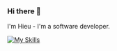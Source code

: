 ### Hi there 👋
I'm Hieu - I'm a software developer.

[![My Skills](https://skillicons.dev/icons?i=cs,js,python,dotnet,react,angular,nestjs,git,aws,kubernetes,docker,linux,grafana,postgres)](https://skillicons.dev)
<!--
**MinhHieu1201/MinhHieu1201** is a ✨ _special_ ✨ repository because its `README.md` (this file) appears on your GitHub profile.

Here are some ideas to get you started:

- 🔭 I’m currently working on ...
- 🌱 I’m currently learning ...
- 👯 I’m looking to collaborate on ...
- 🤔 I’m looking for help with ...
- 💬 Ask me about ...
- 📫 How to reach me: ...
- 😄 Pronouns: ...
- ⚡ Fun fact: ...
-->
